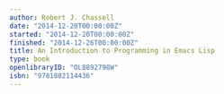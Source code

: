 ```yaml
---
author: Robert J. Chassell
date: "2014-12-20T00:00:00Z"
started: "2014-12-20T00:00:00Z"
finished: "2014-12-26T00:00:00Z"
title: An Introduction to Programming in Emacs Lisp
type: book
openlibraryID: "OL8892798W"
isbn: "9781882114436"
---
```

